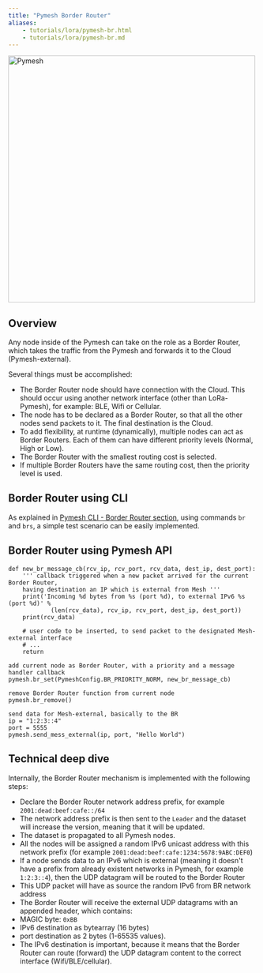 ```yaml
---
title: "Pymesh Border Router"
aliases:
    - tutorials/lora/pymesh-br.html
    - tutorials/lora/pymesh-br.md
---
```


<img src="/gitbook/assets/pymesh/pymesh_roles.png" alt="Pymesh" width="500"/>

## Overview

Any node inside of the Pymesh can take on the role as a Border Router, which takes the traffic from the Pymesh and forwards it to the Cloud (Pymesh-external).

Several things must be accomplished:

* The Border Router node should have connection with the Cloud. This should occur using another network interface (other than LoRa-Pymesh), for example: BLE, Wifi or Cellular.
* The node has to be declared as a Border Router, so that all the other nodes send packets to it. The final destination is the Cloud.
* To add flexibility, at runtime (dynamically), multiple nodes can act as Border Routers. Each of them can have different priority levels (Normal, High or Low).
 * The Border Router with the smallest routing cost is selected.
 * If multiple Border Routers have the same routing cost, then the priority level is used.

## Border Router using CLI

As explained in [Pymesh CLI - Border Router section](pymesh/lib-cli/#border-router-specific), using commands `br` and `brs`, a simple test scenario can be easily implemented.

## Border Router using Pymesh API

```
def new_br_message_cb(rcv_ip, rcv_port, rcv_data, dest_ip, dest_port):
    ''' callback triggered when a new packet arrived for the current Border Router,
    having destination an IP which is external from Mesh '''
    print('Incoming %d bytes from %s (port %d), to external IPv6 %s (port %d)' %
            (len(rcv_data), rcv_ip, rcv_port, dest_ip, dest_port))
    print(rcv_data)

    # user code to be inserted, to send packet to the designated Mesh-external interface
    # ...
    return

add current node as Border Router, with a priority and a message handler callback
pymesh.br_set(PymeshConfig.BR_PRIORITY_NORM, new_br_message_cb)

remove Border Router function from current node
pymesh.br_remove()

send data for Mesh-external, basically to the BR
ip = "1:2:3::4"
port = 5555
pymesh.send_mess_external(ip, port, "Hello World")

```

## Technical deep dive

Internally, the Border Router mechanism is implemented with the following steps:

* Declare the Border Router network address prefix, for example `2001:dead:beef:cafe::/64`
* The network address prefix is then sent to the `Leader` and the dataset will increase the version, meaning that it will be updated.
* The dataset is propagated to all Pymesh nodes.
* All the nodes will be assigned a random IPv6 unicast address with this network prefix (for example `2001:dead:beef:cafe:1234:5678:9ABC:DEF0`)
* If a node sends data to an IPv6 which is external (meaning it doesn't have a prefix from already existent networks in Pymesh, for example `1:2:3::4`), then the UDP datagram will be routed to the Border Router
 * This UDP packet will have as source the random IPv6 from BR network address
* The Border Router will receive the external UDP datagrams with an appended header, which contains:
 * MAGIC byte: `0xBB`
 * IPv6 destination as bytearray (16 bytes)
 * port destination as 2 bytes (1-65535 values).
* The IPv6 destination is important, because it means that the Border Router can route (forward) the UDP datagram content to the correct interface (Wifi/BLE/cellular).
